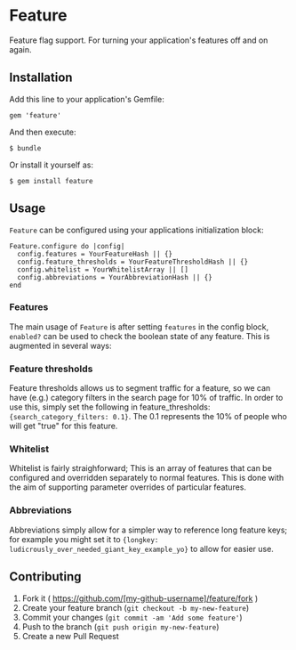 # Feature

Feature flag support. For turning your application's features off and on again.

## Installation

Add this line to your application's Gemfile:

    gem 'feature'

And then execute:

    $ bundle

Or install it yourself as:

    $ gem install feature

## Usage

`Feature` can be configured using your applications initialization block:

```@ruby
Feature.configure do |config|
  config.features = YourFeatureHash || {}
  config.feature_thresholds = YourFeatureThresholdHash || {}
  config.whitelist = YourWhitelistArray || []
  config.abbreviations = YourAbbreviationHash || {}
end
```

### Features

The main usage of `Feature` is after setting `features` in the config block, `enabled?` can be used to check the boolean state of any feature. This is augmented in several ways:

### Feature thresholds

Feature thresholds allows us to segment traffic for a feature, so we can have (e.g.) category filters in the search page for 10% of traffic. In order to use this, simply set the following in feature_thresholds: `{search_category_filters: 0.1}`. The 0.1 represents the 10% of people who will get "true" for this feature.

### Whitelist

Whitelist is fairly straighforward; This is an array of features that can be configured and overridden separately to normal features. This is done with the aim of supporting parameter overrides of particular features.

### Abbreviations

Abbreviations simply allow for a simpler way to reference long feature keys; for example you might set it to `{longkey: ludicrously_over_needed_giant_key_example_yo}` to allow for easier use.

## Contributing

1. Fork it ( https://github.com/[my-github-username]/feature/fork )
2. Create your feature branch (`git checkout -b my-new-feature`)
3. Commit your changes (`git commit -am 'Add some feature'`)
4. Push to the branch (`git push origin my-new-feature`)
5. Create a new Pull Request
